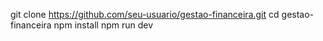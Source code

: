 git clone https://github.com/seu-usuario/gestao-financeira.git
cd gestao-financeira
npm install
npm run dev
